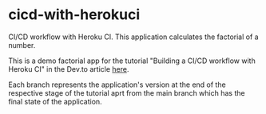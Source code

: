 # cicd-with-herokuci
CI/CD workflow with Heroku CI.
This application calculates the factorial of a number.

This is a demo factorial app for the tutorial "Building a CI/CD workflow with Heroku CI" in the Dev.to article [here](https://dev.to/mwanjemike/build-a-ci-cd-pipeline-with-heroku-ci-3de9).

Each branch represents the application's version at the end of the respective stage of the tutorial aprt from the main branch which has the final state of the application.
